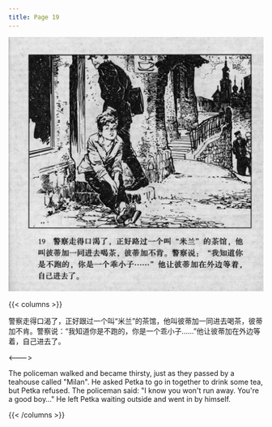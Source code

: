 ```yaml
---
title: Page 19
---
```


![biao page](./../../images/biao/seifert0726_biao_0023_019.jpg)

{{< columns >}}

警察走得口渴了，正好跟过一个叫“米兰”的茶馆，他叫彼蒂加一同进去喝茶，彼蒂加不肯。警察说：“我知道你是不跑的，你是一个乖小子……”他让彼蒂加在外边等着，自己进去了。

<--->

The policeman walked and became thirsty, just as they passed by a teahouse called "Milan". He asked Petka to go in together to drink some tea, but Petka refused. The policeman said: "I know you won't run away. You're a good boy…" He left Petka waiting outside and went in by himself.

{{< /columns >}}
